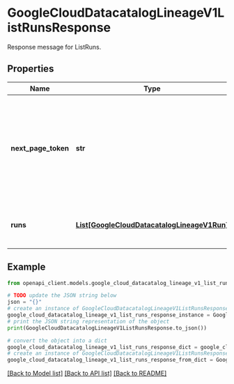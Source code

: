 # GoogleCloudDatacatalogLineageV1ListRunsResponse

Response message for ListRuns.

## Properties

Name | Type | Description | Notes
------------ | ------------- | ------------- | -------------
**next_page_token** | **str** | The token to specify as &#x60;page_token&#x60; in the next call to get the next page. If this field is omitted, there are no subsequent pages. | [optional] 
**runs** | [**List[GoogleCloudDatacatalogLineageV1Run]**](GoogleCloudDatacatalogLineageV1Run.md) | The runs from the specified project and location. | [optional] 

## Example

```python
from openapi_client.models.google_cloud_datacatalog_lineage_v1_list_runs_response import GoogleCloudDatacatalogLineageV1ListRunsResponse

# TODO update the JSON string below
json = "{}"
# create an instance of GoogleCloudDatacatalogLineageV1ListRunsResponse from a JSON string
google_cloud_datacatalog_lineage_v1_list_runs_response_instance = GoogleCloudDatacatalogLineageV1ListRunsResponse.from_json(json)
# print the JSON string representation of the object
print(GoogleCloudDatacatalogLineageV1ListRunsResponse.to_json())

# convert the object into a dict
google_cloud_datacatalog_lineage_v1_list_runs_response_dict = google_cloud_datacatalog_lineage_v1_list_runs_response_instance.to_dict()
# create an instance of GoogleCloudDatacatalogLineageV1ListRunsResponse from a dict
google_cloud_datacatalog_lineage_v1_list_runs_response_from_dict = GoogleCloudDatacatalogLineageV1ListRunsResponse.from_dict(google_cloud_datacatalog_lineage_v1_list_runs_response_dict)
```
[[Back to Model list]](../README.md#documentation-for-models) [[Back to API list]](../README.md#documentation-for-api-endpoints) [[Back to README]](../README.md)


